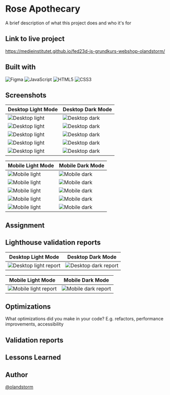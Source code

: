 # Rose Apothecary

A brief description of what this project does and who it's for

## Link to live project

https://medieinstitutet.github.io/fed23d-js-grundkurs-webshop-olandstorm/

## Built with

![Figma](https://img.shields.io/badge/figma-%23F24E1E.svg?style=for-the-badge&logo=figma&logoColor=white) ![JavaScript](https://img.shields.io/badge/javascript-%23323330.svg?style=for-the-badge&logo=javascript&logoColor=%23F7DF1E) ![HTML5](https://img.shields.io/badge/html5-%23E34F26.svg?style=for-the-badge&logo=html5&logoColor=white) ![CSS3](https://img.shields.io/badge/css3-%231572B6.svg?style=for-the-badge&logo=css3&logoColor=white)

## Screenshots

| Desktop Light Mode                                                                                                                | Desktop Dark Mode                                                                                                               |
| --------------------------------------------------------------------------------------------------------------------------------- | ------------------------------------------------------------------------------------------------------------------------------- |
| ![Desktop light](https://medieinstitutet.github.io/fed23d-js-grundkurs-webshop-olandstorm/readme/screenshots/desktop_light_1.png) | ![Desktop dark](https://medieinstitutet.github.io/fed23d-js-grundkurs-webshop-olandstorm/readme/screenshots/desktop_dark_1.png) |
| ![Desktop light](https://medieinstitutet.github.io/fed23d-js-grundkurs-webshop-olandstorm/readme/screenshots/desktop_light_2.png) | ![Desktop dark](https://medieinstitutet.github.io/fed23d-js-grundkurs-webshop-olandstorm/readme/screenshots/desktop_dark_2.png) |
| ![Desktop light](https://medieinstitutet.github.io/fed23d-js-grundkurs-webshop-olandstorm/readme/screenshots/desktop_light_3.png) | ![Desktop dark](https://medieinstitutet.github.io/fed23d-js-grundkurs-webshop-olandstorm/readme/screenshots/desktop_dark_3.png) |
| ![Desktop light](https://medieinstitutet.github.io/fed23d-js-grundkurs-webshop-olandstorm/readme/screenshots/desktop_light_4.png) | ![Desktop dark](https://medieinstitutet.github.io/fed23d-js-grundkurs-webshop-olandstorm/readme/screenshots/desktop_dark_4.png) |
| ![Desktop light](https://medieinstitutet.github.io/fed23d-js-grundkurs-webshop-olandstorm/readme/screenshots/desktop_light_5.png) | ![Desktop dark](https://medieinstitutet.github.io/fed23d-js-grundkurs-webshop-olandstorm/readme/screenshots/desktop_dark_5.png) |

| Mobile Light Mode                                                                                                               | Mobile Dark Mode                                                                                                              |
| ------------------------------------------------------------------------------------------------------------------------------- | ----------------------------------------------------------------------------------------------------------------------------- |
| ![Mobile light](https://medieinstitutet.github.io/fed23d-js-grundkurs-webshop-olandstorm/readme/screenshots/mobile_light_1.png) | ![Mobile dark](https://medieinstitutet.github.io/fed23d-js-grundkurs-webshop-olandstorm/readme/screenshots/mobile_dark_1.png) |
| ![Mobile light](https://medieinstitutet.github.io/fed23d-js-grundkurs-webshop-olandstorm/readme/screenshots/mobile_light_2.png) | ![Mobile dark](https://medieinstitutet.github.io/fed23d-js-grundkurs-webshop-olandstorm/readme/screenshots/mobile_dark_2.png) |
| ![Mobile light](https://medieinstitutet.github.io/fed23d-js-grundkurs-webshop-olandstorm/readme/screenshots/mobile_light_3.png) | ![Mobile dark](https://medieinstitutet.github.io/fed23d-js-grundkurs-webshop-olandstorm/readme/screenshots/mobile_dark_3.png) |
| ![Mobile light](https://medieinstitutet.github.io/fed23d-js-grundkurs-webshop-olandstorm/readme/screenshots/mobile_light_4.png) | ![Mobile dark](https://medieinstitutet.github.io/fed23d-js-grundkurs-webshop-olandstorm/readme/screenshots/mobile_dark_4.png) |
| ![Mobile light](https://medieinstitutet.github.io/fed23d-js-grundkurs-webshop-olandstorm/readme/screenshots/mobile_light_5.png) | ![Mobile dark](https://medieinstitutet.github.io/fed23d-js-grundkurs-webshop-olandstorm/readme/screenshots/mobile_dark_5.png) |

## Assignment

## Lighthouse validation reports

| Desktop Light Mode                                                                                                                | Desktop Dark Mode                                                                                                               |
| --------------------------------------------------------------------------------------------------------------------------------- | ------------------------------------------------------------------------------------------------------------------------------- |
| ![Desktop light report](https://medieinstitutet.github.io/fed23d-js-grundkurs-webshop-olandstorm/validation/LH_desktop_light.png) | ![Desktop dark report](https://medieinstitutet.github.io/fed23d-js-grundkurs-webshop-olandstorm/validation/LH_desktop_dark.png) |

| Mobile Light Mode                                                                                                               | Mobile Dark Mode                                                                                                              |
| ------------------------------------------------------------------------------------------------------------------------------- | ----------------------------------------------------------------------------------------------------------------------------- |
| ![Mobile light report](https://medieinstitutet.github.io/fed23d-js-grundkurs-webshop-olandstorm/validation/LH_mobile_light.png) | ![Mobile dark report](https://medieinstitutet.github.io/fed23d-js-grundkurs-webshop-olandstorm/validation/LH_mobile_dark.png) |

## Optimizations

What optimizations did you make in your code? E.g. refactors, performance improvements, accessibility

## Validation reports

## Lessons Learned

## Author

[@olandstorm](https://github.com/olandstorm)
